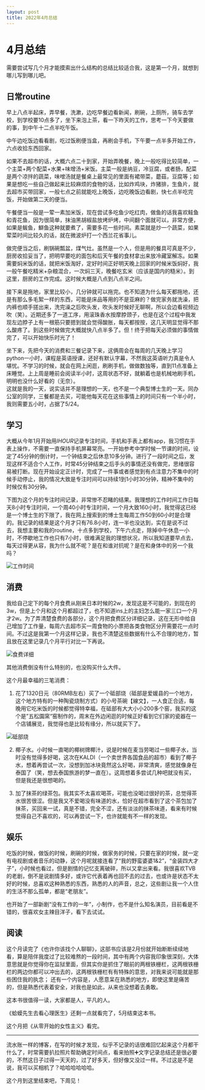 ```yaml
---
layout: post
title: 2022年4月总结
---
```


# 4月总结

需要尝试写几个月才能摸索出什么结构的总结比较适合我，这是第一个月，就想到哪儿写到哪儿吧。

## 日常routine

早上八点半起床，弄早餐，洗漱，边吃早餐边看新闻，刷碗，上厕所，骑车去学校，到学校要10点多了，坐下来泡上茶，看一下昨天的工作，思考一下今天要做的事，到中午十二点半吃午饭。  

中午边吃饭边看看剧，吃过饭刷便当盒，再刷会手机，下午要一点半多开始工作，六点收拾东西回家。  

如果不去超市的话，大概六点二十到家，开始弄晚餐，晚上一般吃得比较简单，一个主菜+两个配菜+水果+味增汤+米饭。主菜一般是纳豆，冷豆腐，或者肠，配菜是两个凉拌的蔬菜，味噌汤就是餐桌上最常见的里面有裙带菜，蘑菇，豆腐等；如果是想吃一些自己做起来比较麻烦的食物的话，比如炸鸡块，炸猪排，生鱼片，就去超市买带回家，一般七点之前就能吃上晚饭，边吃晚饭边看剧，快七点半吃完饭，开始做第二天的便当。  

午餐便当一般是一荤一素加米饭，现在尝试多吃鱼少吃红肉，做鱼的话我喜欢鲑鱼和青花鱼，因为很简单，抹油黑胡椒盐放烤炉烤，中间翻个面就可以，非常方便，如果是鲅鱼，鰤鱼这种就要煮了，需要多花一些时间。素菜就是炒一个蔬菜，如果荤菜时间比较久的话，就在微波炉打一个西兰花省事儿。  

做完便当之后，刷锅碗瓢盆，煤气灶。虽然是一个人，但是用的餐具可真是不少，厨房收拾妥当了，把明早要吃的面包和后天午餐的食材拿出来放冷藏室解冻。如果需要焖米饭的话，就把米饭淘好，定好时间正好明天晚上回家的时候米饭焖好，我一般午餐吃精米+杂粮混合，一次焖三天，晚餐吃玄米（应该是国内的糙米）。到这里，厨房的工作完成。这时候大概是八点到八点半之间。  

接下来是拖地，家里比较小，几分钟就可以拖完。也不知道为什么每天都拖地，还是有那么多毛絮一样的东西，可能是床品等用的不是亚麻的？做完家务就洗澡，把内裤也顺手搓出来，洗完澡之后吹头发，吹头发时候好无聊啊，所以会边看视频边吹（笑）。近期还多了一道工序，用滚珠香水按摩脖颈子，也是在这个过程中我发现左边脖子上有一根筋只要摁到就会觉得酸胀，每天都按按，这几天明显觉得不那么酸疼了。到这些时候做完大概就快八点半多了。但！终于把每天必须做的事情做完了，可以开始快乐时光了！  

坐下来，先把今天的消费和三餐记录下来，这俩周会在每周的几天晚上学习python一小时，课程是英语授课，还好有默认字幕，不然我这英语听力真是令人堪忧。不学习的时候，就会在网上闲逛，刷刷手机，做做数独等，直到11点准备上床睡觉。上上周是睡前会阅读半小时，这周状态不好，就躺着也是机械地刷手机，明明也没什么好看的（无奈）。  
这就是我的一天，说实话并不是理想的一天，也不是一个典型博士生的一天。同办公室的同学，三餐都是去买，可能他每天花在这些事情上的时间只有一个半小时，我则需要五小时，占据了5/24。  

## 学习

大概从今年1月开始用*IHOUR*记录专注时间，手机和手表上都有app，我习惯在手表上操作，不需要一直保持手机屏幕常亮。一开始参考中学时候一节课的时间，设定了45分钟的倒计时，一个钟结束之后休息10多分钟。进行了一段时间之后，发现这样不适合个人工作，时常45分钟结束之后手头的事情还没有做完，思绪很容易被打断。现在开始设定正计时，完成了一件事或者感觉到有点注意力不集中的时候手动停止，我的情况大致是专注时间可以持续1到1小时30分钟，精神不集中的时候仅有30分钟。  

下图为这个月的专注时间记录，非常惨不忍睹的结果。我理想的工作时间工作日每天8小时专注时间，一个周40小时专注时间，一个月大致160小时，我觉得这已经是一个博士生的下限了，我在网上搜索到的博士生每周工作50到60小时是合理的。我记录的结果是这个月才只有76.8小时，连一半也没达到，实在是说不过去，我想主要和我的routine，十点多到学校，下午六点走，除掉中午休息一小时，不停歇地工作也只有7小时，很难满足我的理想状况，所以我知道要早点去，每天过得更从容，我为什么就不呢？是在和谁对抗呢？是在和身体中的另一个我吗？

![工作时间](/Users/leng/Documents/GitHub/lengqianqian.github.io/assets/images/20220501/202204工作时间.png)

## 消费

我给自己定下的每个月食费从刚来日本时候的2w，发现这是不可能的，到现在的3w，但是上个月和这个月都超过了，也不知道ins上的主妇怎么能一家三口一个月才2w。为了弄清楚食费的各部分，这个月把食费区分详细记录，这在无形中给自己增加了工作量，每周六去超市买一周食物的小票把各类食物区分开需要花一点时间。不过这是我第一个月这样记录，我也不清楚这些数据有什么不合理的地方，暂且放在这里记录几个月平行对比一下再说。

![食费详细](/Users/leng/Documents/GitHub/lengqianqian.github.io/assets/images/20220501/202204食费详细.png)

其他消费倒没有什么特别的，也没购买什么大件。 

这个月最幸福的三笔消费：   
1. 花了1320日元（80RMB左右）买了一个砥部烧（砥部是爱媛县的一个地方，这个地方特有的一种陶瓷烧制方式）的小号茶碗【線文】，一人食正合适，每晚用它吃米饭的时候都觉得特幸福，在砥部有大大小小200多个窑，我买的这个是”五松園窯“窑制作的，周末在外边闲逛的时候正好看到它们家的瓷器在一个店铺展览，我觉得也是比较有缘分，所以就买下了。

![砥部烧](/Users/leng/Documents/GitHub/lengqianqian.github.io/assets/images/20220501/202204砥部烧.png)

2. 椰子水。小时候一直喝的椰树牌椰汁，说是时候在麦当劳喝过一些椰子水，当时没有觉得多好喝，这次在KALDI（一个卖世界各国食品的超市）看到了椰子水，想着再尝试一次，没想到加冰块竟然这么好喝，非常清爽，感觉就像身在泰国了（笑，想去泰国旅游的梦一直在）。这周想着多尝试几种吧就没有买，但是我还是很想喝的。

3. 加了抹茶的绿茶包。我其实不太喜欢喝茶，可能也没喝过很好的茶，总觉得茶水很苦很涩。但是我又不爱喝没有味道的水，恰好在超市看到了这个茶包加了抹茶，买回来一试，真是不错，完全不涩，还有淡淡的抹茶味道，看来有时候觉得自己不喜欢的，可以再尝试一下，也许就能有不一样的发现。

## 娱乐

吃饭的时候，做饭的时候，刷碗的时候，做家务的时候，只要在家的时候，就一定有电视剧或者音乐的动静，这个月呢就接连看了“我的野蛮婆婆1&2”，“金装四大才子”，小时候也看过，但是剧情的记忆支离破碎，所以又拿出来看。我很喜欢TVB的老剧，倒不是说剧情多好，或许它代表着再也回不去的过去，也或许是状态不太好的时候，总喜欢这种熟悉的东西，熟悉的人的声音，总之，这些剧让我一个人住的生活不那么孤单，都是“老朋友”。 

也开始了一部新剧“没有工作的一年”，小制作，也不是什么知名演员，目前看是不错的，很喜欢女主辣目洋子，看下去试试。

## 阅读

这个月读完了《也许你该找个人聊聊》，这部书应该是2月份就开始断断续续地看，算是陪伴我度过了比较难熬的一段时间，其中有两个内容我印象很深刻，大体意思就是你觉得你在监狱里面，但其实你是抓住了眼前的两根铁栅栏，这两根铁栅栏的两边你都可以冲出去的，这两根铁栅栏有有特殊的意思，对我来说可能就是那些困住我的执念； 还有一个内容是，人愿意呆在熟悉的地方，即使这里是痛苦的，但是熟悉代表着安全，对我也是如此，从来也没想着去勇敢。  

这本书很值得一读，大家都是人，平凡的人。

《蛤蟆先生去看心理医生》还剩一点就看完了，5月结束这本书。

这个月把《从零开始的女性主义》看完。

---

流水账一样的博客，在写的时候才发现，似乎不记录的话很难回忆起来这个月都干什么了，时常需要扒拉照片帮助确定时间点，看来拍照➕文字记录总结还是很必要的，不然这日子过得一天天的，过了好多天，但好像又没过一样。不过这是不是说，我可以买相机了？哈哈哈哈哈哈。  

这个月到这里结束吧，下周见！